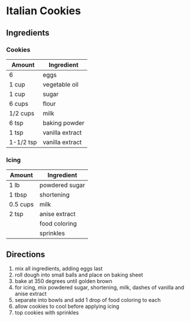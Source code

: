 # Italian Cookies

## Ingredients

### Cookies

Amount | Ingredient
-|-
6 | eggs
1 cup | vegetable oil
1 cup | sugar
6 cups | flour
1/2 cups | milk
6 tsp | baking powder
1 tsp | vanilla extract
1-1/2 tsp | vanilla extract

### Icing

Amount | Ingredient
-|-
1 lb | powdered sugar
1 tbsp | shortening
0.5 cups | milk
2 tsp | anise extract
| | food coloring
| | sprinkles

## Directions

1. mix all ingredients, adding eggs last
2. roll dough into small balls and place on baking sheet
3. bake at 350 degrees until golden brown
4. for icing, mix powdered sugar, shortening, milk, dashes of vanilla and anise extract
5. separate into bowls and add 1 drop of food coloring to each
6. allow cookies to cool before applying icing
7. top cookies with sprinkles
